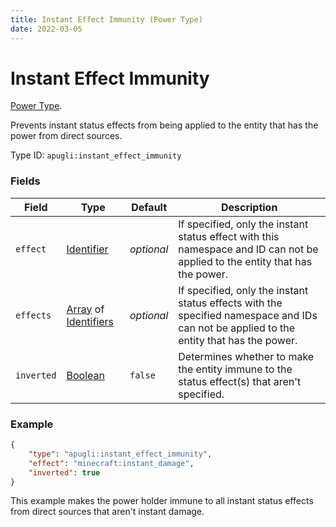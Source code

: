 ```yaml
---
title: Instant Effect Immunity (Power Type)
date: 2022-03-05
---
```


# Instant Effect Immunity

[Power Type](../power_types.md).

Prevents instant status effects from being applied to the entity that has the power from direct sources.

Type ID: `apugli:instant_effect_immunity`

### Fields
Field | Type | Default | Description
------|------|---------|------------
`effect` | [Identifier](https://origins.readthedocs.io/en/latest/types/data_types/identifier/) | *optional* | If specified, only the instant status effect with this namespace and ID can not be applied to the entity that has the power.
`effects` | [Array](https://origins.readthedocs.io/en/latest/types/data_types/array/) of [Identifiers](https://origins.readthedocs.io/en/latest/types/data_types/identifier/) | *optional* | If specified, only the instant status effects with the specified namespace and IDs can not be applied to the entity that has the power.
`inverted` | [Boolean](https://origins.readthedocs.io/en/latest/types/data_types/boolean/) | `false` | Determines whether to make the entity immune to the status effect(s) that aren't specified.

### Example
```json
{
    "type": "apugli:instant_effect_immunity",
    "effect": "minecraft:instant_damage",
    "inverted": true
}
```
This example makes the power holder immune to all instant status effects from direct sources that aren't instant damage.